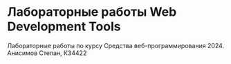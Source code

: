 # Лабораторные работы Web Development Tools

Лабораторные работы по курсу Средства веб-программирования 2024.
Анисимов Степан, К34422